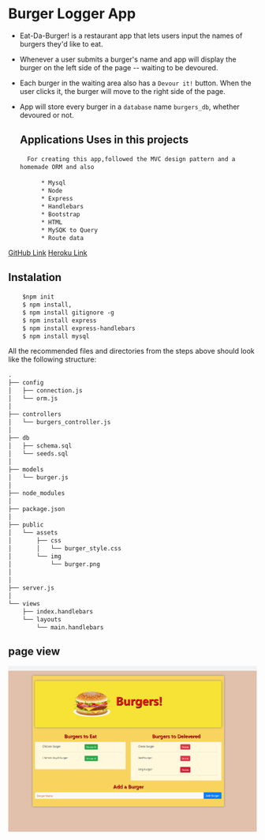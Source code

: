 # Burger Logger App

* Eat-Da-Burger! is a restaurant app that lets users input the names of burgers they'd like to eat.

* Whenever a user submits a burger's name and app will display the burger on the left side of the page -- waiting to be devoured.

* Each burger in the waiting area also has a `Devour it!` button. When the user clicks it, the burger will move to the right side of the page.

* App will store every burger in a `database` name `burgers_db`, whether devoured or not.

    ##  Applications Uses in this projects
        
        For creating this app,followed the MVC design pattern and a homemade ORM and also 

            * Mysql
            * Node
            * Express
            * Handlebars
            * Bootstrap
            * HTML
            * MySQK to Query
            * Route data     

[GitHub Link](https://rumardas.github.io/burger/.)
[Heroku Link](https://frozen-stream-15840.herokuapp.com/ )

## Instalation 

        $npm init
        $ npm install, 
        $ npm install gitignore -g
        $ npm install express
        $ npm install express-handlebars
        $ npm install mysql

All the recommended files and directories from the steps above should look like the following structure:

```
.
├── config
│   ├── connection.js
│   └── orm.js
│ 
├── controllers
│   └── burgers_controller.js
│
├── db
│   ├── schema.sql
│   └── seeds.sql
│
├── models
│   └── burger.js
│ 
├── node_modules
│ 
├── package.json
│
├── public
│   └── assets
│       ├── css
│       │   └── burger_style.css
│       └── img
│           └── burger.png
│   
│
├── server.js
│
└── views
    ├── index.handlebars
    └── layouts
        └── main.handlebars
```
## page view

![Page view](public/assets/img/view.png)